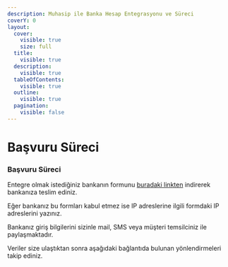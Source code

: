 ```yaml
---
description: Muhasip ile Banka Hesap Entegrasyonu ve Süreci
coverY: 0
layout:
  cover:
    visible: true
    size: full
  title:
    visible: true
  description:
    visible: true
  tableOfContents:
    visible: true
  outline:
    visible: true
  pagination:
    visible: false
---
```


# Başvuru Süreci

### Başvuru Süreci

Entegre olmak istediğiniz bankanın formunu [buradaki linkten](../banka-formlari.md) indirerek bankanıza teslim ediniz.

Eğer bankanız bu formları kabul etmez ise IP adreslerine ilgili formdaki IP adreslerini yazınız.

Bankanız giriş bilgilerini sizinle mail, SMS veya müşteri temsilciniz ile paylaşmaktadır.

Veriler size ulaştıktan sonra aşağıdaki bağlantıda bulunan yönlendirmeleri takip ediniz.

###
